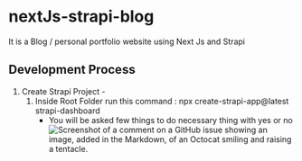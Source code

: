 # nextJs-strapi-blog
It is a Blog / personal portfolio website using Next Js and Strapi

## Development Process
1. Create Strapi Project -
   1. Inside Root Folder run this command : npx create-strapi-app@latest strapi-dashboard
      * You will be asked few things to do necessary thing with yes or no
      ![Screenshot of a comment on a GitHub issue showing an image, added in the Markdown, of an Octocat smiling and raising a tentacle.](https://myoctocat.com/assets/images/base-octocat.svg)
